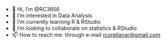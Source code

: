 - 👋 Hi, I’m @RC3656
- 👀 I’m interested in Data Analysis
- 🌱 I’m currently learning R & RStudio
- 💞️ I’m looking to collaborate on statistics & RStudio 
- 📫 How to reach me: through e-mail rcorellanar@gmail.com

<!---
RC3656/RC3656 is a ✨ special ✨ repository because its `README.md` (this file) appears on your GitHub profile.
You can click the Preview link to take a look at your changes.
--->
